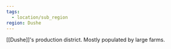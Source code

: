 ```yaml
---
tags:
  - location/sub_region
region: Dushe
---
```

[[Dushe]]'s production district. Mostly populated by large farms.